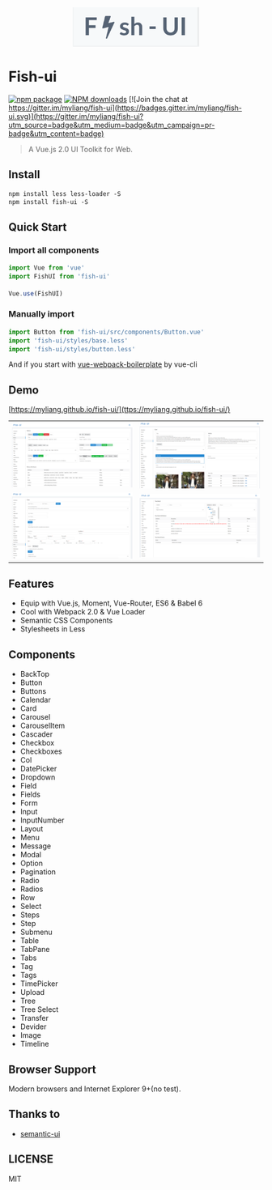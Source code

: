 
<p align="center">
  <a href="https://github.com/myliang/fish-ui">
    <img width="250" src="/static/logo.png?raw=true">
  </a>
</p>

# Fish-ui

[![npm package](https://img.shields.io/npm/v/fish-ui.svg)](https://www.npmjs.org/package/fish-ui)
[![NPM downloads](http://img.shields.io/npm/dm/fish-ui.svg)](https://npmjs.org/package/fish-ui)
[![Join the chat at https://gitter.im/myliang/fish-ui](https://badges.gitter.im/myliang/fish-ui.svg)](https://gitter.im/myliang/fish-ui?utm_source=badge&utm_medium=badge&utm_campaign=pr-badge&utm_content=badge)

> A Vue.js 2.0 UI Toolkit for Web.

## Install
```shell
npm install less less-loader -S
npm install fish-ui -S
```

## Quick Start

### Import all components
``` javascript
import Vue from 'vue'
import FishUI from 'fish-ui'

Vue.use(FishUI)

```

### Manually import
``` javascript
import Button from 'fish-ui/src/components/Button.vue'
import 'fish-ui/styles/base.less'
import 'fish-ui/styles/button.less'

```


And if you start with [vue-webpack-boilerplate](https://github.com/vuejs-templates/webpack) by vue-cli

## Demo
[https://myliang.github.io/fish-ui/](ttps://myliang.github.io/fish-ui/)
<table>
<tbody>
<tr>
<td align="center">
  <a href="https://myliang.github.io/fish-ui/">
    <img width="420" src="/static/button.png?raw=true">
  </a>
</td>
<td align="center">
  <a href="https://myliang.github.io/fish-ui/">
    <img width="420" src="/static/card.png?raw=true">
  </a>
</td>
</tr>
<tr>
<td align="center">
  <a href="https://myliang.github.io/fish-ui/">
    <img width="420" src="/static/form.png?raw=true">
  </a>
</td>
<td align="center">
  <a href="https://myliang.github.io/fish-ui/">
    <img width="420" src="/static/treeselect.png?raw=true">
  </a>
</td>
</tr>
</tbody>
</table>

## Features
- Equip with Vue.js, Moment, Vue-Router, ES6 & Babel 6
- Cool with Webpack 2.0 & Vue Loader
- Semantic CSS Components
- Stylesheets in Less

## Components
  - BackTop
  - Button
  - Buttons
  - Calendar
  - Card
  - Carousel
  - CarouselItem
  - Cascader
  - Checkbox
  - Checkboxes
  - Col
  - DatePicker
  - Dropdown
  - Field
  - Fields
  - Form
  - Input
  - InputNumber
  - Layout
  - Menu
  - Message
  - Modal
  - Option
  - Pagination
  - Radio
  - Radios
  - Row
  - Select
  - Steps
  - Step
  - Submenu
  - Table
  - TabPane
  - Tabs
  - Tag
  - Tags
  - TimePicker
  - Upload
  - Tree
  - Tree Select
  - Transfer
  - Devider
  - Image
  - Timeline


## Browser Support
Modern browsers and Internet Explorer 9+(no test).

## Thanks to
- [semantic-ui](http://semantic-ui.cn/)

## LICENSE
MIT
